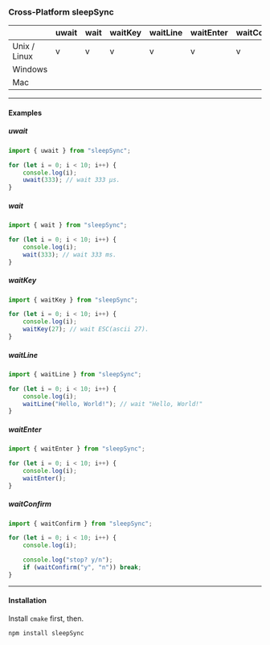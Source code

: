 ### Cross-Platform sleepSync

|              | uwait | wait | waitKey | waitLine | waitEnter | waitConfirm |
| ------------ | ----- | ---- | ------- | -------- | --------- | ----------- |
| Unix / Linux | v     | v    | v       | v        | v         | v           |
| Windows      |       |      |         |          |           |             |
| Mac          |       |      |         |          |           |             |

---

#### Examples

##### uwait

```ts
import { uwait } from "sleepSync";

for (let i = 0; i < 10; i++) {
    console.log(i);
    uwait(333); // wait 333 μs.
}
```

##### wait

```ts
import { wait } from "sleepSync";

for (let i = 0; i < 10; i++) {
    console.log(i);
    wait(333); // wait 333 ms.
}
```

##### waitKey

```ts
import { waitKey } from "sleepSync";

for (let i = 0; i < 10; i++) {
    console.log(i);
    waitKey(27); // wait ESC(ascii 27).
}
```

##### waitLine

```ts
import { waitLine } from "sleepSync";

for (let i = 0; i < 10; i++) {
    console.log(i);
    waitLine("Hello, World!"); // wait "Hello, World!"
}
```

##### waitEnter

```ts
import { waitEnter } from "sleepSync";

for (let i = 0; i < 10; i++) {
    console.log(i);
    waitEnter();
}
```

##### waitConfirm

```ts
import { waitConfirm } from "sleepSync";

for (let i = 0; i < 10; i++) {
    console.log(i);

    console.log("stop? y/n");
    if (waitConfirm("y", "n")) break;
}
```

---

#### Installation

Install `cmake` first, then.

```shell
npm install sleepSync
```
